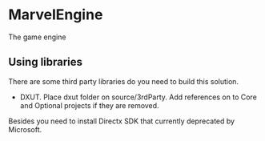 # MarvelEngine
The game engine

## Using libraries

There are some third party libraries do you need to build this solution.
* DXUT. Place dxut folder on source/3rdParty. Add references on to Core and Optional projects if they are removed.

Besides you need to install Directx SDK that currently deprecated by Microsoft.